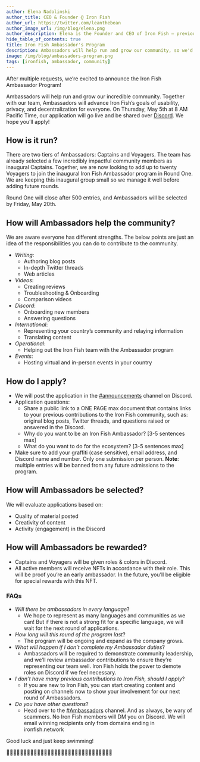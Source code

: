 ```yaml
---
author: Elena Nadolinski
author_title: CEO & Founder @ Iron Fish
author_url: https://twitter.com/leanthebean
author_image_url: /img/blog/elena.png
author_description: Elena is the Founder and CEO of Iron Fish — previously worked at Microsoft and Airbnb. Fell down the cryptocurrency rabbit hole in 2017. Really didn't want her insurance to know she eats pizza.
hide_table_of_contents: true
title: Iron Fish Ambassador's Program
description: Ambassadors will help run and grow our community, so we'd like to incentivize them to do it right.
image: /img/blog/ambassadors-program.png
tags: [ironfish, ambassador, community]
---
```

After multiple requests, we’re excited to announce the Iron Fish Ambassador Program! 

Ambassadors will help run and grow our incredible community. Together with our team, Ambassadors will advance Iron Fish’s goals of usability, privacy, and decentralization for everyone. On Thursday, May 5th at 8 AM Pacific Time, our application will go live and be shared over [Discord][discord]. We hope you’ll apply!

## How is it run?

There are two tiers of Ambassadors: Captains and Voyagers. The team has already selected a few incredibly impactful community members as inaugural Captains. Together, we are now looking to add up to twenty Voyagers to join the inaugural Iron Fish Ambassador program in Round One. We are keeping this inaugural group small so we manage it well before adding future rounds. 

Round One will close after 500 entries, and Ambassadors will be selected by Friday, May 20th. 

## How will Ambassadors help the community?

We are aware everyone has different strengths. The below points are just an idea of the responsibilities you can do to contribute to the community. 

* _Writing_:
  * Authoring blog posts 
  * In-depth Twitter threads
  * Web articles 
* _Videos_: 
  * Creating reviews
  * Troubleshooting & Onboarding 
  * Comparison videos
* _Discord_: 
  * Onboarding new members 
  * Answering questions 
* _International_: 
  * Representing your country’s community and relaying information
  * Translating content
* _Operational_: 
  * Helping out the Iron Fish team with the Ambassador program
* _Events_: 
  * Hosting virtual and in-person events in your country


## How do I apply?

* We will post the application in the [#announcements][discord] channel on Discord.
* Application questions:
  * Share a public link to a ONE PAGE max document that contains links to your previous contributions to the Iron Fish community, such as: original blog posts, Twitter threads, and questions raised or answered in the Discord.
  * Why do you want to be an Iron Fish Ambassador? [3-5 sentences max]
  * What do you want to do for the ecosystem? [3-5 sentences max] 
* Make sure to add your graffiti (case sensitive), email address, and Discord name and number. Only one submission per person. **Note**: multiple entries will be banned from any future admissions to the program. 


## How will Ambassadors be selected?

We will evaluate applications based on: 
* Quality of material posted
* Creativity of content 
* Activity (engagement) in the Discord


## How will Ambassadors be rewarded?

* Captains and Voyagers will be given roles & colors in Discord.
* All active members will receive NFTs in accordance with their role. This will be proof you’re an early ambassador. In the future, you’ll be eligible for special rewards with this NFT.

### FAQs
* _Will there be ambassadors in every language_?
  * We hope to represent as many languages and communities as we can! But if there is not a strong fit for a specific language, we will wait for the next round of applications.
* _How long will this round of the program last_?
  * The program will be ongoing and expand as the company grows.
* _What will happen if I don’t complete my Ambassador duties_?
  * Ambassadors will be required to demonstrate community leadership, and we’ll review ambassador contributions to ensure they’re representing our team well. Iron Fish holds the power to demote roles on Discord if we feel necessary. 
* _I don’t have many previous contributions to Iron Fish, should I apply_?
  * If you are new to Iron Fish, you can start creating content and posting on channels now to show your involvement for our next round of Ambassadors. 
* _Do you have other questions_? 
  * Head over to the [#Ambassadors][discord] channel. And as always, be wary of scammers. No Iron Fish members will DM you on Discord. We will email winning recipients only from domains ending in ironfish.network 

Good luck and just keep swimming!

🐠🐠🐠🐠🐠🐠🐠🐠🐠🐠🐠🐠🐠🐠🐠🐠🐠🐠🐠🐠🐠🐠🐠🐠🐠🐠🐠🐠🐠🐠🐠

[discord]: https://discord.gg/EkQkEcm8DH
